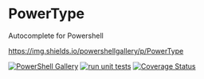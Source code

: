 # PowerType
Autocomplete for Powershell


https://img.shields.io/powershellgallery/p/PowerType

[![PowerShell Gallery](https://img.shields.io/powershellgallery/p/PowerType)](https://www.powershellgallery.com/packages/PowerType)
[![run unit tests](https://github.com/AnderssonPeter/PowerType/workflows/run%20unit%20tests/badge.svg)](https://github.com/AnderssonPeter/PowerType/actions?query=workflow%3A%22run+unit+tests%22)
[![Coverage Status](https://coveralls.io/repos/github/AnderssonPeter/PowerType/badge.svg)](https://coveralls.io/github/AnderssonPeter/PowerType)

